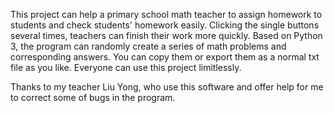 This project can help a primary school math teacher to assign homework to students and check students' homework easily. Clicking the single buttons several times, teachers
can finish their work more quickly.
Based on Python 3, the program can randomly create a series of math problems and corresponding answers. You can copy them or export them as a normal txt file as you like.
Everyone can use this project limitlessly.

Thanks to my teacher Liu Yong, who use this software and offer help for me to correct some of bugs in the program.